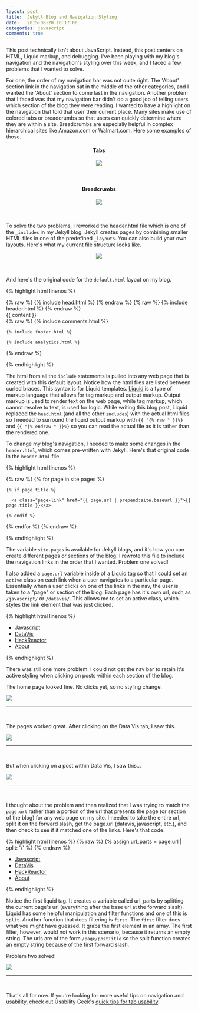 ```yaml
---
layout: post
title:  Jekyll Blog and Navigation Styling
date:   2015-08-20 10:17:00
categories: javascript
comments: true
---
```


This post technically isn't about JavaScript. Instead, this post centers on HTML, Liquid markup, and debugging. I've been playing with my blog's navigation and the navigation's styling over this week, and I faced a few problems that I wanted to solve.

For one, the order of my navigation bar was not quite right. The 'About' section link in the navigation sat in the middle of the other categories, and I wanted the 'About' section to come last in the navigation. Another problem that I faced was that my navigation bar didn't do a good job of telling users which section of the blog they were reading. I wanted to have a highlight on the navigation that told that user their current place. Many sites make use of colored tabs or breadcrumbs so that users can quickly determine where they are within a site. Breadcrumbs are especially helpful in complex hierarchical sites like Amazon.com or Walmart.com. Here some examples of those.

<div style="margin: 0 auto; text-align: center">
<h4><strong>Tabs</strong></h4>
  <img src="http://usabilitygeek.com/wp-content/uploads/2011/11/14-Guidelines-For-Website-Tabs-Usability-Active-Inactive-Tabs.jpg">
</div>

<br>
<br>
<div style="margin: 0 auto; text-align: center">
<h4><strong>Breadcrumbs</strong></h4>
  <img src="http://www.smashingmagazine.com/images/breadcrumbs-design-showcase/location_based_breadcrumb_example_sitepoint.jpg">
</div>

<br>
<br>

To solve the two problems, I reworked the header.html file which is one of the `_includes` in my Jekyll blog. Jekyll creates pages by combining smaller HTML files in one of the predefined `_layouts`. You can also build your own layouts. Here's what my current file structure looks like.

<div style="margin: 0 auto; text-align: center">
  <img src="../assets/javascript/blogFiles.png">
</div>
<br>
<br>

And here's the original code for the `default.html` layout on my blog.

{% highlight html linenos %}
<html>
{% raw %}
  {% include head.html %}
{% endraw %}
  <body>
  {% raw %}
    {% include header.html %}
  {% endraw %}
    <div class="page-content">
      <div class="wrapper">
        {{ content }}
      </div>
    </div>
  {% raw %}
    {% include comments.html %}

    {% include footer.html %}

    {% include analytics.html %}
  {% endraw %}
  </body>
</html>
{% endhighlight %}

The html from all the `include` statements is pulled into any web page that is created with this default layout. Notice how the html files are listed between curled braces. This syntax is for Liquid templates. [Liquid](https://github.com/Shopify/liquid/wiki/Liquid-for-Designers) is a type of markup language that allows for tag markup and output markup. Output markup is used to render text on the web page, while tag markup, which cannot resolve to text, is used for logic. While writing this blog post, Liquid replaced the `head.html` (and all the other `includes`) with the actual html files so I needed to surround the liquid output markup with `{{ "{% raw " }}%}` and `{{ "{% endraw " }}%}` so you can read the actual file as it is rather than the rendered one.

To change my blog's navigation, I needed to make some changes in the `header.html`, which comes pre-written with Jekyll. Here's that original code in the `header.html` file.

{% highlight html linenos %}
<div class="trigger">
  {% raw %}
  {% for page in site.pages %}

    {% if page.title %}

      <a class="page-link" href="{{ page.url | prepend:site.baseurl }}">{{ page.title }}</a>

    {% endif %}

  {% endfor %}
  {% endraw %}
</div>
{% endhighlight %}
<br>

The variable `site.pages` is available for Jekyll blogs, and it's how you can create different pages or sections of the blog. I rewrote this file to include the navigation links in the order that I wanted. Problem one solved!

I also added a `page.url` variable inside of a Liquid tag so that I could set an `active` class on each link when a user navigates to a particular page. Essentially when a user clicks on one of the links in the nav, the user is taken to a "page" or section of the blog. Each page has it's own url, such as `/javascript/` or `/datavis/`. This allows me to set an active class, which styles the link element that was just clicked.

{% highlight html linenos %}
<ul class="nav-list">
  <li {% raw %}{% if page.url == '/javascript/' %}{% endraw %}class="active" {% raw %}{% endif %}{% endraw %}><a class='page-link' href="/javascript/">Javascript</a></li>
  <li {% raw %}{% if page.url == '/datavis/' %}{% endraw %}class="active" {% raw %}{% endif %}{% endraw %}><a class='page-link' href="/datavis/">DataVis</a></li>
  <li {% raw %}{% if page.url == '/hackreactor/' %}{% endraw %}class="active" {% raw %}{% endif %}{% endraw %}><a class='page-link' href="/hackreactor/">HackReactor</a></li>
  <li {% raw %}{% if page.url == '/about/' %}{% endraw %}class="active" {% raw %}{% endif %}{% endraw %}><a class='page-link' href="/about/">About</a></li>
</ul>
{% endhighlight %}

There was still one more problem. I could not get the nav bar to retain it's active styling when clicking on posts within each section of the blog.

The home page looked fine. No clicks yet, so no styling change.

<img src="../assets/javascript/nav1.png">

<br>
<hr>
<br>

The pages worked great. After clicking on the Data Vis tab, I saw this.

<img src="../assets/javascript/nav2.png">

<br>
<hr>
<br>

But when clicking on a post within Data Vis, I saw this...

<img src="../assets/javascript/nav3.png">

<br>
<hr>
<br>

I thought about the problem and then realized that I was trying to match the `page.url` rather than a portion of the url that presents the page (or section of the blog) for any web page on my site. I needed to take the entire url, split it on the forward slash, get the page.url (datavis, javascript, etc.), and then check to see if it matched one of the links. Here's that code.

{% highlight html linenos %}
  {% raw %}
  {% assign url_parts = page.url | split: '/' %}
  {% endraw %}
  <ul class="nav-list">
    <li {% raw %}{% if url_parts[1] == 'javascript' %}{% endraw %}class="active" {% raw %}{% endif %}{% endraw %}><a class='page-link' href="/javascript/">Javascript</a></li>
    <li {% raw %}{% if url_parts[1] == 'datavis' %}{% endraw %}class="active" {% raw %}{% endif %}{% endraw %}><a class='page-link' href="/datavis/">DataVis</a></li>
    <li {% raw %}{% if url_parts[1] == 'hackreactor' %}{% endraw %}class="active" {% raw %}{% endif %}{% endraw %}><a class='page-link' href="/hackreactor/">HackReactor</a></li>
    <li {% raw %}{% if url_parts[1] == 'about' %}{% endraw %}class="active" {% raw %}{% endif %}{% endraw %}><a class='page-link' href="/about/">About</a></li>
  </ul>
{% endhighlight %}

Notice the first liquid tag. It creates a variable called url_parts by splitting the current page's url (everything after the base url at the forward slash). Liquid has some helpful manipulation and filter functions and one of this is `split`. Another function that does filtering is `first`. The `first` filter does what you might have guessed. It grabs the first element in an array. The first filter, however, would not work in this scenario, because it returns an empty string. The urls are of the form `/page/postTitle` so the split function creates an empty string because of the first forward slash.

Problem two solved!

<img src="../assets/javascript/nav4.png">

<br>
<hr>
<br>

That's all for now. If you're looking for more useful tips on navigation and usability, check out Usability Geek's [quick tips for tab usability](http://usabilitygeek.com/14-guidelines-for-web-site-tabs-usability/).
